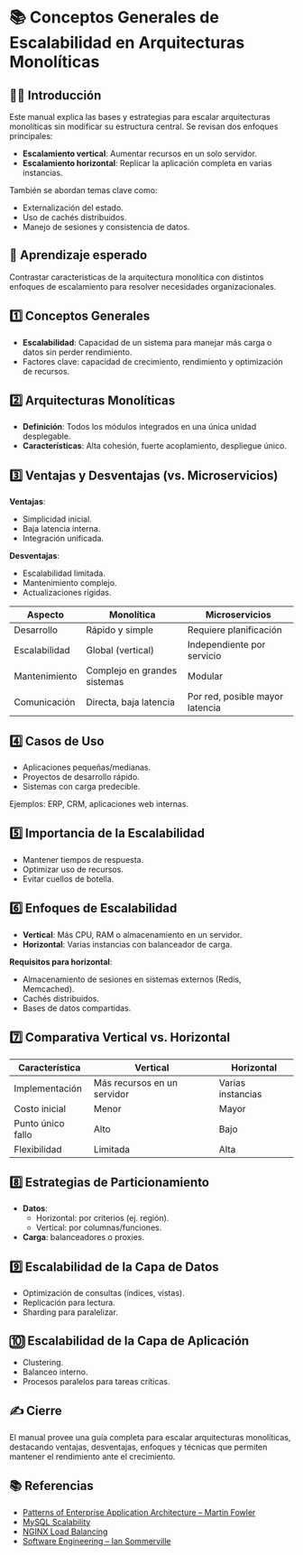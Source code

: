
# 📚 Conceptos Generales de Escalabilidad en Arquitecturas Monolíticas

## 🧑‍💻 Introducción
Este manual explica las bases y estrategias para escalar arquitecturas monolíticas sin modificar su estructura central. 
Se revisan dos enfoques principales:
- **Escalamiento vertical**: Aumentar recursos en un solo servidor.
- **Escalamiento horizontal**: Replicar la aplicación completa en varias instancias.

También se abordan temas clave como:
- Externalización del estado.
- Uso de cachés distribuidos.
- Manejo de sesiones y consistencia de datos.

## 🎯 Aprendizaje esperado
Contrastar características de la arquitectura monolítica con distintos enfoques de escalamiento para resolver necesidades organizacionales.

## 1️⃣ Conceptos Generales
- **Escalabilidad**: Capacidad de un sistema para manejar más carga o datos sin perder rendimiento.
- Factores clave: capacidad de crecimiento, rendimiento y optimización de recursos.

## 2️⃣ Arquitecturas Monolíticas
- **Definición**: Todos los módulos integrados en una única unidad desplegable.
- **Características**: Alta cohesión, fuerte acoplamiento, despliegue único.

## 3️⃣ Ventajas y Desventajas (vs. Microservicios)
**Ventajas**:
- Simplicidad inicial.
- Baja latencia interna.
- Integración unificada.

**Desventajas**:
- Escalabilidad limitada.
- Mantenimiento complejo.
- Actualizaciones rígidas.

| Aspecto          | Monolítica                  | Microservicios               |
|------------------|-----------------------------|------------------------------|
| Desarrollo       | Rápido y simple              | Requiere planificación       |
| Escalabilidad    | Global (vertical)            | Independiente por servicio   |
| Mantenimiento    | Complejo en grandes sistemas | Modular                      |
| Comunicación     | Directa, baja latencia       | Por red, posible mayor latencia |

## 4️⃣ Casos de Uso
- Aplicaciones pequeñas/medianas.
- Proyectos de desarrollo rápido.
- Sistemas con carga predecible.

Ejemplos: ERP, CRM, aplicaciones web internas.

## 5️⃣ Importancia de la Escalabilidad
- Mantener tiempos de respuesta.
- Optimizar uso de recursos.
- Evitar cuellos de botella.

## 6️⃣ Enfoques de Escalabilidad
- **Vertical**: Más CPU, RAM o almacenamiento en un servidor.
- **Horizontal**: Varias instancias con balanceador de carga.

**Requisitos para horizontal**:
- Almacenamiento de sesiones en sistemas externos (Redis, Memcached).
- Cachés distribuidos.
- Bases de datos compartidas.

## 7️⃣ Comparativa Vertical vs. Horizontal
| Característica   | Vertical                    | Horizontal                   |
|------------------|-----------------------------|------------------------------|
| Implementación   | Más recursos en un servidor | Varias instancias            |
| Costo inicial    | Menor                       | Mayor                        |
| Punto único fallo| Alto                        | Bajo                         |
| Flexibilidad     | Limitada                    | Alta                         |

## 8️⃣ Estrategias de Particionamiento
- **Datos**: 
  - Horizontal: por criterios (ej. región).
  - Vertical: por columnas/funciones.
- **Carga**: balanceadores o proxies.

## 9️⃣ Escalabilidad de la Capa de Datos
- Optimización de consultas (índices, vistas).
- Replicación para lectura.
- Sharding para paralelizar.

## 🔟 Escalabilidad de la Capa de Aplicación
- Clustering.
- Balanceo interno.
- Procesos paralelos para tareas críticas.

## ✍️ Cierre
El manual provee una guía completa para escalar arquitecturas monolíticas, destacando ventajas, desventajas, enfoques y técnicas que permiten mantener el rendimiento ante el crecimiento.

## 📚 Referencias
- [Patterns of Enterprise Application Architecture – Martin Fowler](https://martinfowler.com/books/eaa.html)
- [MySQL Scalability](https://dev.mysql.com/doc/refman/8.0/en/scalability.html)
- [NGINX Load Balancing](https://www.nginx.com/resources/glossary/load-balancing/)
- [Software Engineering – Ian Sommerville](https://www.pearson.com/us/higher-education/program/Sommerville-Software-Engineering-10th-Edition/PGM363462.html)
